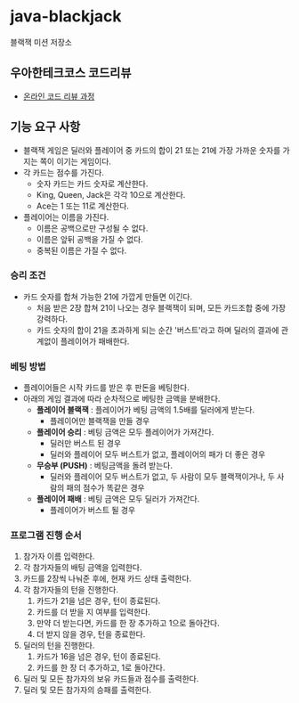# java-blackjack

블랙잭 미션 저장소

## 우아한테크코스 코드리뷰

- [온라인 코드 리뷰 과정](https://github.com/woowacourse/woowacourse-docs/blob/master/maincourse/README.md)

## 기능 요구 사항

- 블랙잭 게임은 딜러와 플레이어 중 카드의 합이 21 또는 21에 가장 가까운 숫자를 가지는 쪽이 이기는 게임이다.
- 각 카드는 점수를 가진다.
  - 숫자 카드는 카드 숫자로 계산한다.
  - King, Queen, Jack은 각각 10으로 계산한다.
  - Ace는 1 또는 11로 계산한다.
- 플레이어는 이름을 가진다.
  - 이름은 공백으로만 구성될 수 없다.
  - 이름은 앞뒤 공백을 가질 수 없다.
  - 중복된 이름은 가질 수 없다.

### 승리 조건

- 카드 숫자를 합쳐 가능한 21에 가깝게 만들면 이긴다.
  - 처음 받은 2장 합쳐 21이 나오는 경우 블랙잭이 되며, 모든 카드조합 중에 가장 강력하다.
  - 카드 숫자의 합이 21을 초과하게 되는 순간 '버스트'라고 하며 딜러의 결과에 관계없이 플레이어가 패배한다.

### 베팅 방법

- 플레이어들은 시작 카드를 받은 후 판돈을 베팅한다.
- 아래의 게임 결과에 따라 순차적으로 베팅한 금액을 분배한다.
    - **플레이어 블랙잭** : 플레이어가 베팅 금액의 1.5배를 딜러에게 받는다.
      - 플레이어만 블랙잭을 만들 경우
    - **플레이어 승리** : 베팅 금액은 모두 플레이어가 가져간다.
      - 딜러만 버스트 된 경우
      - 딜러와 플레이어 모두 버스트가 없고, 플레이어의 패가 더 좋은 경우
    - **무승부 (PUSH)** : 베팅금액을 돌려 받는다.
      - 딜러와 플레이어 모두 버스트가 없고, 두 사람이 모두 블랙잭이거나, 두 사람의 패의 점수가 똑같은 경우
    - **플레이어 패배** : 베팅 금액은 모두 딜러가 가져간다.
      - 플레이어가 버스트 될 경우

### 프로그램 진행 순서

1. 참가자 이름 입력한다.
2. 각 참가자들의 배팅 금액을 입력한다.
3. 카드를 2장씩 나눠준 후에, 현재 카드 상태 출력한다.
4. 각 참가자들의 턴을 진행한다.
   1. 카드가 21을 넘은 경우, 턴이 종료된다.
   2. 카드를 더 받을 지 여부를 입력한다.
   3. 만약 더 받는다면, 카드를 한 장 추가하고 1으로 돌아간다.
   4. 더 받지 않을 경우, 턴을 종료한다.
5. 딜러의 턴을 진행한다.
   1. 카드가 16을 넘은 경우, 턴이 종료된다.
   2. 카드를 한 장 더 추가하고, 1로 돌아간다.
6. 딜러 및 모든 참가자의 보유 카드들과 점수를 출력한다.
7. 딜러 및 모든 참가자의 승패를 출력한다.
